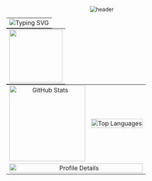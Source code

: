 <p align="center">
  <img src="https://capsule-render.vercel.app/api?type=waving&color=0:0f2027,50:2c5364,100:00c6ff&height=180&section=header&text=Welcome%20&fontSize=48&fontColor=98CD00" alt="header"/>
</p>

<div align="center" style="max-width: 100%; overflow: hidden;">
  <table align="center" style="width: 100%; max-width: 800px; margin: auto; border-collapse: collapse;">
    <tr>
        <td colspan="2" style="text-align: center;">
  <img src="https://readme-typing-svg.herokuapp.com?font=Fira+Code&weight=500&pause=1000&color=58A0C8&center=true&vCenter=true&width=800&lines=Junior+DevOps+|+Enthusiastic+about+computing+and+electronic+systems;Full+stack+under+construction,+from+hardware+to+web;A+coder+between+two+worlds!;" alt="Typing SVG">
        </td>
     </tr>
  </table>
</div>

<div align="center">
  <table align="center" style="width: 100%; max-width: 800px; margin: auto; border-collapse: collapse;">
     <tr>
       <td colspan="2" style="text-align: center;">
          <img src="https://github-readme-streak-stats.herokuapp.com/?user=nythique&theme=chartreuse-dark&hide_border=true&date_format=M%20j%5B%2C%20Y%5D" height="140"/>  
      </td>
    </tr>
  </table>
</div>

<!-- Centered GIF with Stats Below -->
<table align="center" style="width: 100%; max-width: 800px; margin: auto; border-collapse: collapse;">
  <!-- Top Languages + GitHub Stats -->
  <tr>
    <td style="text-align: center;">
      <img src="https://github-readme-stats.vercel.app/api?username=nythique&theme=chartreuse-dark&hide_border=true&hide_border=true&date_format=M%20j%5B%2C%20Y%5D&include_all_commits=true&count_private=true" alt="GitHub Stats" height="200" />
    </td>
    <td style="text-align: center;">
      <img src="https://github-readme-stats.vercel.app/api/top-langs?username=nythique&layout=compact&langs_count=20&show_icons=true&locale=en&theme=chartreuse-dark" alt="Top Languages" style="width: 100%; max-width: 400px;" />
    </td>
  </tr>

  <!-- Profile Details -->
  <tr>
    <td colspan="2" style="text-align: center;">
      <img src="http://github-profile-summary-cards.vercel.app/api/cards/profile-details?username=tanguykonan&theme=gruvbox" alt="Profile Details" style="width: 100%; max-width: 800px;"/>
    </td>
  </tr>
</table>
